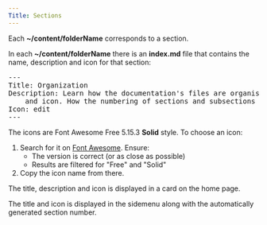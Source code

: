 ```yaml
---
Title: Sections
---
```


Each **~/content/folderName** corresponds to a section.

In each **~/content/folderName** there is an **index.md** file that contains the name, description and icon for that section:

<pre>
---
Title: Organization  
Description: Learn how the documentation's files are organised. How to set a section's title, description 
	and icon. How the numbering of sections and subsections work. How to add and order sections.
Icon: edit
---
</pre>

The icons are Font Awesome Free 5.15.3 **Solid** style. To choose an icon:

1. Search for it on [Font Awesome](https://fontawesome.com "Font Awesome website"). Ensure:
   - The version is correct (or as close as possible)
   - Results are filtered for "Free" and "Solid"
3. Copy the icon name from there.

The title, description and icon is displayed in a card on the home page.

The title and icon is displayed in the sidemenu along with the automatically generated section number.
